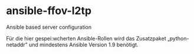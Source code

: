 # ansible-ffov-l2tp
Ansible based server configuration

Für die hier gespei:wcherten Ansible-Rollen wird das Zusatzpaket „python-netaddr”
und mindestens Ansible Version 1.9 benötigt.
